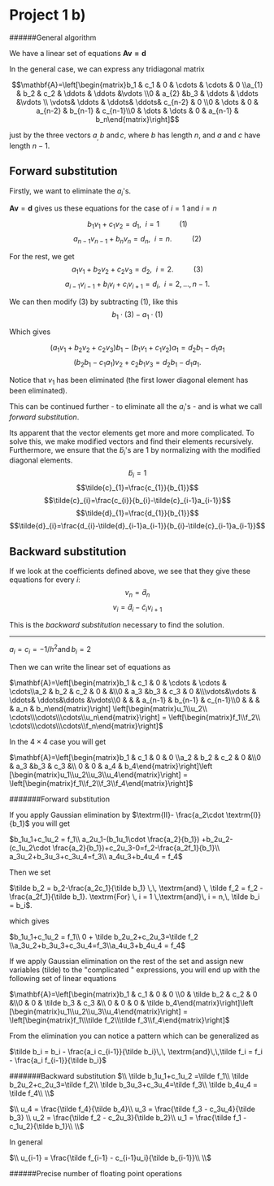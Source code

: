# Project 1 b)
######General algorithm

We have a linear set of equations $\mathbf{Av = d}$

In the general case, we can express any tridiagonal matrix

$$\mathbf{A}=\left[\begin{matrix}b_1 & c_1 & 0 & \cdots & \cdots & 0 \\a_{1} & b_2 & c_2 & \ddots & \ddots &\vdots \\0 & a_{2} &b_3 & \ddots & \ddots &\vdots \\ \vdots& \ddots & \ddots& \ddots& c_{n-2} & 0 \\0 & \dots & 0 & a_{n-2} & b_{n-1} & c_{n-1}\\0 & \dots & \dots & 0 & a_{n-1} & b_n\end{matrix}\right]$$

just by the three vectors $a_, \, b \ \text{and} \, c$, where $b$ has length $n$, and $a$ and $c$ have length $n-1$.

## Forward substitution
Firstly, we want to eliminate the $a_{i}$'s.

$\mathbf{Av}=\mathbf{d}$ gives us these equations for the case of $i=1$ and $i=n$

$$b_{1}v_{1}+c_{1}v_{2}=d_{1},\ \ i=1 \ \ \ \ \ \ \ \ \ \ (1)$$
$$a_{n-1}v_{n-1}+b_{n}v_{n}=d_{n},\ \ i=n. \ \ \ \ \ \ \ \ \ \ (2)$$

For the rest, we get
$$a_{1}v_{1}+b_{2}v_{2}+c_{2}v_{3}=d_{2},\ \ i=2.  \ \ \ \ \ \ \ \ \ \ (3)$$
$$a_{i-1}v_{i-1}+b_{i}v_{i}+c_{i}v_{i+1}=d_{i},\ \ i=2,...,n-1.$$

We can then modify (3) by subtracting (1), like this
$$b_{1}\cdot (3)-a_{1}\cdot (1)$$

Which gives

$$(a_{1}v_{1}+b_{2}v_{2}+c_{2}v_{3})b_{1}-(b_{1}v_{1}+c_{1}v_{2})a_{1}=d_{2}b_{1}-d_{1}a_{1}$$
$$(b_{2}b_{1}-c_{1}a_{1})v_{2}+c_{2}b_{1}v_{3}=d_{2}b_{1}-d_{1}a_{1}.$$

Notice that $v_{1}$ has been eliminated (the first lower diagonal element has been eliminated).

This can be continued further - to eliminate all the $a_{i}$'s - and is what we call *forward substitution*.

Its apparent that the vector elements get more and more complicated. To solve this, we make modified vectors and find their elements recursively. Furthermore, we ensure that the $\tilde{b}_{i}$'s are 1 by normalizing with the modified diagonal elements.
$$\tilde{b}_{i}=1$$
$$\tilde{c}_{1}=\frac{c_{1}}{b_{1}}$$
$$\tilde{c}_{i}=\frac{c_{i}}{b_{i}-\tilde{c}_{i-1}a_{i-1}}$$
$$\tilde{d}_{1}=\frac{d_{1}}{b_{1}}$$
$$\tilde{d}_{i}=\frac{d_{i}-\tilde{d}_{i-1}a_{i-1}}{b_{i}-\tilde{c}_{i-1}a_{i-1}}$$

## Backward substitution
If we look at the coefficients defined above, we see that they give these equations for every $i$:
$$v_{n}=\tilde{d}_{n}$$
$$v_{i}=\tilde{d}_{i}-\tilde{c}_{i}v_{i+1}$$

This is the *backward substitution* necessary to find the solution.

***
<!-- Anna har skrevet dette, ville ikke fjerne det. -->

$a_i = c_i = -1/h^2 \textrm{and} \, b_i = 2$

Then we can write the linear set of equations as

$\mathbf{A}=\left[\begin{matrix}b_1 & c_1 & 0 & \cdots & \cdots & \cdots\\a_2 & b_2 & c_2 & 0 & &\\0 & a_3 &b_3 & c_3 & 0 &\\\vdots&\vdots & \ddots& \ddots&\ddots &\vdots\\0 & & & a_{n-1} & b_{n-1} & c_{n-1}\\0 & & &  & a_n & b_n\end{matrix}\right] \left[\begin{matrix}u_1\\u_2\\ \cdots\\\cdots\\\cdots\\u_n\end{matrix}\right] = \left[\begin{matrix}f_1\\f_2\\ \cdots\\\cdots\\\cdots\\f_n\end{matrix}\right]$


In the $4 \times 4$  case you will get

$\mathbf{A}=\left[\begin{matrix}b_1 & c_1 & 0 & 0 \\a_2 & b_2 & c_2 & 0 &\\0 & a_3 &b_3 & c_3 &\\ 0 & 0 & a_4 & b_4\end{matrix}\right]\left
[\begin{matrix}u_1\\u_2\\u_3\\u_4\end{matrix}\right] = \left[\begin{matrix}f_1\\f_2\\f_3\\f_4\end{matrix}\right]$

#######Forward substitution

If you apply Gaussian elimination by $\textrm{II}- \frac{a_2\cdot \textrm{I}}{b_1}$ you will get

$b_1u_1+c_1u_2 = f_1\\
a_2u_1-(b_1u_1\cdot \frac{a_2}{b_1}) +b_2u_2-(c_1u_2\cdot \frac{a_2}{b_1})+c_2u_3-0=f_2-\frac{a_2f_1}{b_1}\\
a_3u_2+b_3u_3+c_3u_4=f_3\\
a_4u_3+b_4u_4 = f_4$


Then we set

$\tilde b_2 = b_2-\frac{a_2c_1}{\tilde b_1} \,\, \textrm{and} \, \tilde f_2 = f_2 - \frac{a_2f_1}{\tilde b_1}. \textrm{For} \, i = 1 \,\textrm{and}\, i = n,\, \tilde b_i = b_i$.

which gives

$b_1u_1+c_1u_2 =  f_1\\
0 + \tilde b_2u_2+c_2u_3=\tilde f_2
\\a_3u_2+b_3u_3+c_3u_4=f_3\\a_4u_3+b_4u_4 = f_4$

If we apply Gaussian elimination on the rest of the set and assign new variables (tilde) to the "complicated " expressions, you will end up with the following set of linear equations

$\mathbf{A}=\left[\begin{matrix}b_1 & c_1 & 0 & 0 \\0 & \tilde b_2 & c_2 & 0 &\\0 & 0 & \tilde b_3 & c_3 &\\ 0 & 0 & 0 & \tilde b_4\end{matrix}\right]\left
[\begin{matrix}u_1\\u_2\\u_3\\u_4\end{matrix}\right] =
\left[\begin{matrix}f_1\\\tilde f_2\\\tilde f_3\\f_4\end{matrix}\right]$

From the elimination you can notice a pattern which can be generalized as

$\tilde b_i = b_i - \frac{a_i c_{i-1}}{\tilde b_i}\,\, \textrm{and}\,\,\tilde f_i = f_i - \frac{a_i f_{i-1}}{\tilde b_i}$


#######Backward substitution
$\\
\tilde b_1u_1+c_1u_2 =\tilde f_1\\
\tilde b_2u_2+c_2u_3=\tilde f_2\\
\tilde b_3u_3+c_3u_4=\tilde f_3\\
\tilde b_4u_4 = \tilde f_4\\
\\$

$\\
u_4 = \frac{\tilde f_4}{\tilde b_4}\\
u_3 = \frac{\tilde f_3 - c_3u_4}{\tilde b_3} \\
u_2 = \frac{\tilde f_2 - c_2u_3}{\tilde b_2}\\
u_1 = \frac{\tilde f_1 - c_1u_2}{\tilde b_1}\\
\\$

In general

$\\
u_{i-1} = \frac{\tilde f_{i-1} - c_{i-1}u_i}{\tilde b_{i-1}}\\
\\$


######Precise number of floating point operations
